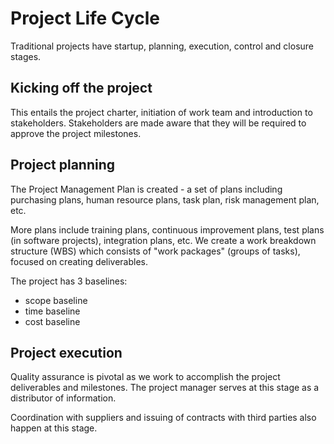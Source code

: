 # Project Life Cycle
Traditional projects have startup, planning, execution, control and closure stages.

## Kicking off the project
This entails the project charter, initiation of work team and introduction to stakeholders. Stakeholders are made aware that they will be required to approve the project milestones.

## Project planning
The Project Management Plan is created - a set of plans including purchasing plans, human resource plans, task plan, risk management plan, etc.

More plans include training plans, continuous improvement plans, test plans (in software projects), integration plans, etc. We create a work breakdown structure (WBS) which consists of "work packages" (groups of tasks), focused on creating deliverables.

The project has 3 baselines:
- scope baseline
- time baseline
- cost baseline

## Project execution
Quality assurance is pivotal as we work to accomplish the project deliverables and milestones. The project manager serves at this stage as a distributor of information.

Coordination with suppliers and issuing of contracts with third parties also happen at this stage.
